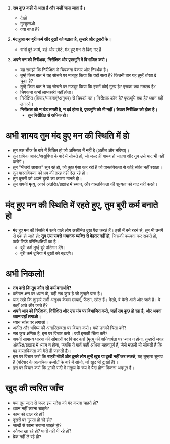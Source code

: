 1. **सब कुछ कहीं से आता है और कहीं चला जाता है।**
    - देखो
    - मुस्कुराओ
    - क्या बाधा है?

2. **मंद हुआ मन बुरी कर्म और दुखों को बढ़ाता है, तुम्हारे और दूसरों के।**
    - सभी बुरे कार्य, बड़े और छोटे, मंद हुए मन से किए गए हैं

3. **अपने मन को निरीक्षक, निरीक्षित और पृष्ठभूमि में विभाजित करो।**
    - यह समझो कि निरीक्षित से चिपकना बेकार और निरर्थक है।
    - तुम्हें किस बात ने यह सोचने पर मजबूर किया कि यही सत्य है? कितनी बार यह तुम्हें धोखा दे चुका है?
    - तुम्हें किस बात ने यह सोचने पर मजबूर किया कि इसमें कोई मूल्य है? इसका क्या मतलब है?
    - चिपकना कभी लाभकारी नहीं होता।
    - निरीक्षित (विचार/भावनाएं/अनुभव) से चिपको मत। निरीक्षक कौन है? पृष्ठभूमि क्या है? ध्यान वहीं लगाओ।
    - **निरीक्षक को न ठंड लगती है, न दर्द होता है, पृष्ठभूमि को भी नहीं। केवल निरीक्षित को होता है।**
        - **तुम निरीक्षित से अधिक हो।**

# अभी शायद तुम मंद हुए मन की स्थिति में हो

- तुम उस चीज़ के बारे में चिंतित हो जो अस्तित्व में नहीं है (अतीत और भविष्य)।
- तुम क्षणिक आनंद/असुविधा के बारे में सोचते हो, जो जल्द ही गायब हो जाएगा और तुम उसे याद भी नहीं करोगे।
- तुम "भीतरी आवाज़" सुन रहे हो, जो कुछ ऐसा कह रही है जो वास्तविकता से कोई संबंध नहीं रखता।
- तुम वास्तविकता को भ्रम की तरह नहीं देख रहे हो।
- तुम दूसरों को अपने दुखों का कारण मानते हो।
- तुम अपनी मृत्यु, अपने अंतरिक्ष/ब्रह्मांड में स्थान, और वास्तविकता की शून्यता को याद नहीं करते।

# मंद हुए मन की स्थिति में रहते हुए, तुम बुरी कर्म बनाते हो

- मंद हुए मन की स्थिति में रहने वाले लोग असीमित दुख पैदा करते हैं। इसी में बने रहने से, तुम भी उनमें से एक हो जाते हो: **तुम उस सबसे भयानक व्यक्ति से बेहतर नहीं हो**, जिसकी कल्पना कर सकते हो, फर्क सिर्फ परिस्थितियों का है।
    - बुरी कर्म तुम्हें बुरे परिणाम देंगे।
    - बुरी कर्म दुनिया में दुखों को बढ़ाएंगे।

# अभी निकलो!

- **तय करो कि तुम कौन सी कर्म बनाओगे?**
- वर्तमान क्षण पर ध्यान दो, यही सब कुछ है जो तुम्हारे पास है।
- याद रखो कि तुम्हारे सभी अनुभव केवल छायाएँ, फैंटम, खोल हैं। देखो, वे कैसे आते और जाते हैं। वे कहाँ आते और जाते हैं?
- **अपने आप को निरीक्षक, निरीक्षित और उस मंच पर विभाजित करो, जहाँ सब कुछ हो रहा है, और अपना ध्यान वहाँ लगाओ।**
- ध्यान सांस पर लगाओ।
- अतीत और भविष्य की अनास्तित्वता पर विचार करो। क्यों उनकी चिंता करें?
- सब कुछ क्षणिक है, इस पर विचार करो। क्यों इसकी चिंता करें?
- अपनी सामान्य धारणा की सीमाओं पर विचार करो (मृत्यु की अनिवार्यता पर ध्यान न होना, तुम्हारी जगह अंतरिक्ष/ब्रह्मांड में ध्यान न होना, जबकि ये बातें कहीं अधिक महत्वपूर्ण हैं, जैसे मछली भी सोचती है कि वह वास्तविकता को वैसे ही जानती है)।
- इस पर विचार करो कि **बाहरी चीज़ें और दूसरे लोग तुम्हें खुश या दुखी नहीं कर सकते**, यह तुम्हारा चुनाव है (परिवार के अत्यधिक उम्मीदों के बारे में सोचो, जो खुद भी दु:खी हैं)।
- इस पर विचार करो कि 21वीं सदी में मनुष्य के रूप में पैदा होना कितना अद्भुत है।

# खुद की त्वरित जाँच

- क्या तुम जल्द से जल्द इस संदेश को बंद करना चाहते हो?
- ध्यान नहीं करना चाहते?
- काम को टाल रहे हो?
- दूसरों पर गुस्सा हो रहे हो?
- जल्दी से खाना चबाना चाहते हो?
- स्नैक्स खा रहे हो? पानी नहीं पी रहे हो?
- ब्रेक नहीं ले रहे हो?
